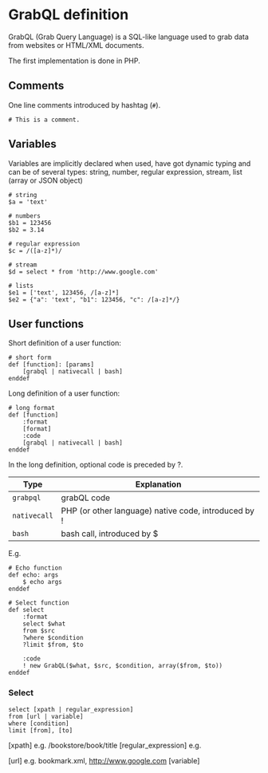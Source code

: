 # GrabQL definition

GrabQL (Grab Query Language) is a SQL-like language used to grab data from websites or HTML/XML documents.

The first implementation is done in PHP.

## Comments
One line comments introduced by hashtag (`#`).

    # This is a comment.

## Variables
Variables are implicitly declared when used, have got dynamic typing and can be of several types: string, number,
regular expression, stream, list (array or JSON object)

    # string
    $a = 'text'

    # numbers
    $b1 = 123456
    $b2 = 3.14

    # regular expression
    $c = /([a-z]*)/

    # stream
    $d = select * from 'http://www.google.com'

    # lists
    $e1 = ['text', 123456, /[a-z]*]
    $e2 = {"a": 'text', "b1": 123456, "c": /[a-z]*/}

## User functions

Short definition of a user function:

	# short form
	def [function]: [params]
		[grabql | nativecall | bash]
	enddef
	
Long definition of a user function:

	# long format
	def [function]
		:format
		[format]	
		:code
		[grabql | nativecall | bash]
	enddef

In the long definition, optional code is preceded by ?.

| Type | Explanation |
| ---- | ----------- |
| `grabpql` | grabQL code |
| `nativecall` | PHP (or other language) native code, introduced by ! |
| `bash` | bash call, introduced by $ |

E.g.

	# Echo function
	def echo: args
	    $ echo args
	enddef

	# Select function
	def select
		:format
		select $what
		from $src
		?where $condition
		?limit $from, $to
		
		:code
		! new GrabQL($what, $src, $condition, array($from, $to))
	enddef

### Select

```
select [xpath | regular_expression]
from [url | variable]
where [condition]
limit [from], [to]
```



[xpath] e.g. /bookstore/book/title
[regular_expression] e.g. 

[url] e.g. bookmark.xml, http://www.google.com
[variable]